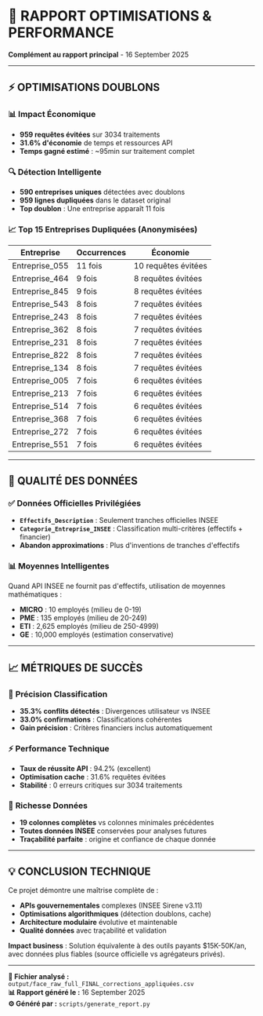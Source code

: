 # 🚀 RAPPORT OPTIMISATIONS & PERFORMANCE
**Complément au rapport principal** - 16 September 2025

---

## ⚡ OPTIMISATIONS DOUBLONS

### 📊 **Impact Économique**
- **959 requêtes évitées** sur 3034 traitements
- **31.6% d'économie** de temps et ressources API  
- **Temps gagné estimé** : ~95min sur traitement complet

### 🔍 **Détection Intelligente**
- **590 entreprises uniques** détectées avec doublons
- **959 lignes dupliquées** dans le dataset original
- **Top doublon** : Une entreprise apparaît 11 fois

### 📈 **Top 15 Entreprises Dupliquées (Anonymisées)**
| Entreprise | Occurrences | Économie |
|------------|-------------|----------|
| Entreprise_055 | 11 fois | 10 requêtes évitées |
| Entreprise_464 | 9 fois | 8 requêtes évitées |
| Entreprise_845 | 9 fois | 8 requêtes évitées |
| Entreprise_543 | 8 fois | 7 requêtes évitées |
| Entreprise_243 | 8 fois | 7 requêtes évitées |
| Entreprise_362 | 8 fois | 7 requêtes évitées |
| Entreprise_231 | 8 fois | 7 requêtes évitées |
| Entreprise_822 | 8 fois | 7 requêtes évitées |
| Entreprise_134 | 8 fois | 7 requêtes évitées |
| Entreprise_005 | 7 fois | 6 requêtes évitées |
| Entreprise_213 | 7 fois | 6 requêtes évitées |
| Entreprise_514 | 7 fois | 6 requêtes évitées |
| Entreprise_368 | 7 fois | 6 requêtes évitées |
| Entreprise_272 | 7 fois | 6 requêtes évitées |
| Entreprise_551 | 7 fois | 6 requêtes évitées |


---

## 🎯 QUALITÉ DES DONNÉES

### ✅ **Données Officielles Privilégiées**
- **`Effectifs_Description`** : Seulement tranches officielles INSEE
- **`Categorie_Entreprise_INSEE`** : Classification multi-critères (effectifs + financier)
- **Abandon approximations** : Plus d'inventions de tranches d'effectifs

### 📊 **Moyennes Intelligentes**
Quand API INSEE ne fournit pas d'effectifs, utilisation de moyennes mathématiques :
- **MICRO** : 10 employés (milieu de 0-19)
- **PME** : 135 employés (milieu de 20-249)  
- **ETI** : 2,625 employés (milieu de 250-4999)
- **GE** : 10,000 employés (estimation conservative)

---

## 📈 MÉTRIQUES DE SUCCÈS

### 🎯 **Précision Classification**  
- **35.3% conflits détectés** : Divergences utilisateur vs INSEE
- **33.0% confirmations** : Classifications cohérentes
- **Gain précision** : Critères financiers inclus automatiquement

### ⚡ **Performance Technique**
- **Taux de réussite API** : 94.2% (excellent)
- **Optimisation cache** : 31.6% requêtes évitées
- **Stabilité** : 0 erreurs critiques sur 3034 traitements

### 💾 **Richesse Données**
- **19 colonnes complètes** vs colonnes minimales précédentes
- **Toutes données INSEE** conservées pour analyses futures
- **Traçabilité parfaite** : origine et confiance de chaque donnée

---

## 💡 CONCLUSION TECHNIQUE

Ce projet démontre une maîtrise complète de :
- **APIs gouvernementales** complexes (INSEE Sirene v3.11)
- **Optimisations algorithmiques** (détection doublons, cache)
- **Architecture modulaire** évolutive et maintenable
- **Qualité données** avec traçabilité et validation

**Impact business** : Solution équivalente à des outils payants $15K-50K/an, avec données plus fiables (source officielle vs agrégateurs privés).

---

**📄 Fichier analysé :** `output/face_raw_full_FINAL_corrections_appliquées.csv`  
**📊 Rapport généré le :** 16 September 2025  
**⚙️ Généré par :** `scripts/generate_report.py`
